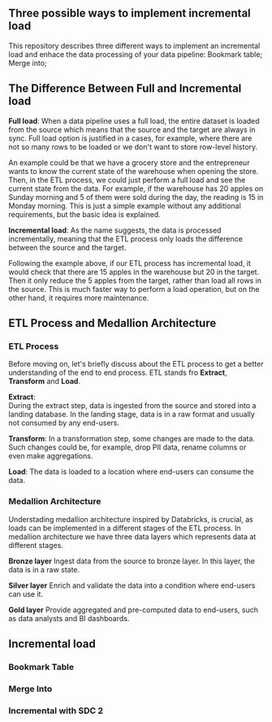 ## Three possible ways to implement incremental load

This repository describes three different ways to implement an incremental load and enhace the data processing of your data pipeline: Bookmark table; Merge into; 

## The Difference Between Full and Incremental load
**Full load**: When a data pipeline uses a full load, the entire dataset is loaded from the source which means that the source and the target are always in sync. Full load option is justified in a cases, for example, where there are not so many rows to be loaded or we don't want to store row-level history.

An example could be that we have a grocery store and the entrepreneur wants to know the current state of the warehouse when opening the store. Then, in the ETL process, we could just perform a full load and see the current state from the data. For example, if the warehouse has 20 apples on Sunday morning and 5 of them were sold during the day, the reading is 15 in Monday morning. This is just a simple example without any additional requirements, but the basic idea is explained. 

**Incremental load**: As the name suggests, the data is processed incrementally, meaning that the ETL process only loads the difference between the source and the target. 

Following the example above, if our ETL process has incremental load, it would check that there are 15 apples in the warehouse but 20 in the target. Then it only reduce the 5 apples from the target, rather than load all rows in the source. This is much faster way to perform a load operation, but on the other hand, it requires more maintenance. 


## ETL Process and Medallion Architecture

### ETL Process
Before moving on, let's briefly discuss about the ETL process to get a better understanding of the end to end process. ETL stands fro **Extract**, **Transform** and **Load**. 

**Extract**: \
During the extract step, data is ingested from the source and stored into a landing database. In the landing stage, data is in a raw format and usually not consumed by any end-users. 

**Transform**: In a transformation step, some changes are made to the data. Such changes could be, for example, drop PII data, rename columns or even make aggregations. 

**Load**: The data is loaded to a location where end-users can consume the data. 

### Medallion Architecture
Understading medallion architecture inspired by Databricks, is crucial, as loads can be implemented in a different stages of the ETL process. In medallion architecture we have three data layers which represents data at different stages. 

**Bronze layer** 
Ingest data from the source to bronze layer. In this layer, the data is in a raw state.  

**Silver layer**
Enrich and validate the data into a condition where end-users can use it.  

**Gold layer** 
Provide aggregated and pre-computed data to end-users, such as data analysts and BI dashboards. 

## Incremental load

### Bookmark Table

### Merge Into

### Incremental with SDC 2

